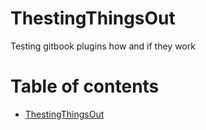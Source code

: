 # ThestingThingsOut

Testing gitbook plugins how and if they work

# Table of contents

* [ThestingThingsOut](Summary.md)

